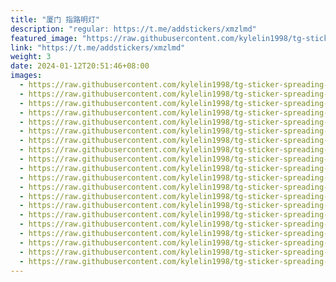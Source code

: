 ```yaml
---
title: "厦门 指路明灯"
description: "regular: https://t.me/addstickers/xmzlmd"
featured_image: "https://raw.githubusercontent.com/kylelin1998/tg-sticker-spreading-worldwide-images/main/img/18691948-3a06-4733-9269-ca0c24e27546.jpg"
link: "https://t.me/addstickers/xmzlmd"
weight: 3
date: 2024-01-12T20:51:46+08:00
images:
  - https://raw.githubusercontent.com/kylelin1998/tg-sticker-spreading-worldwide-images/main/img/18691948-3a06-4733-9269-ca0c24e27546.jpg
  - https://raw.githubusercontent.com/kylelin1998/tg-sticker-spreading-worldwide-images/main/img/c168e52f-252c-4402-ac7c-06f697c4f4d0.jpg
  - https://raw.githubusercontent.com/kylelin1998/tg-sticker-spreading-worldwide-images/main/img/4b3eadbc-829b-4bcc-93e3-f53a07217874.jpg
  - https://raw.githubusercontent.com/kylelin1998/tg-sticker-spreading-worldwide-images/main/img/cc87b38f-f01f-4096-bf22-c972a01fb5d3.jpg
  - https://raw.githubusercontent.com/kylelin1998/tg-sticker-spreading-worldwide-images/main/img/32f18f71-a6fa-431d-807c-ae3527226860.jpg
  - https://raw.githubusercontent.com/kylelin1998/tg-sticker-spreading-worldwide-images/main/img/270884e3-b743-4c55-ad54-79ef7f8dbf3a.jpg
  - https://raw.githubusercontent.com/kylelin1998/tg-sticker-spreading-worldwide-images/main/img/a0093d30-6cb0-4cc1-a6b0-31ba184f0fc8.jpg
  - https://raw.githubusercontent.com/kylelin1998/tg-sticker-spreading-worldwide-images/main/img/8374a719-45e3-4a17-b821-3e7fb83e041c.jpg
  - https://raw.githubusercontent.com/kylelin1998/tg-sticker-spreading-worldwide-images/main/img/d28ac8ec-a6da-4228-9d5b-400dc5a8e36c.jpg
  - https://raw.githubusercontent.com/kylelin1998/tg-sticker-spreading-worldwide-images/main/img/049de1ca-e3c1-4db3-a070-f71a432070c4.jpg
  - https://raw.githubusercontent.com/kylelin1998/tg-sticker-spreading-worldwide-images/main/img/e355b9b1-610c-4b7c-a9a9-e3f470603f5c.jpg
  - https://raw.githubusercontent.com/kylelin1998/tg-sticker-spreading-worldwide-images/main/img/927f6452-1cf4-49a4-acd9-68f60de18d74.jpg
  - https://raw.githubusercontent.com/kylelin1998/tg-sticker-spreading-worldwide-images/main/img/352067ea-0e05-43fe-b475-4e1aaa876aa1.jpg
  - https://raw.githubusercontent.com/kylelin1998/tg-sticker-spreading-worldwide-images/main/img/e5a9fbb3-45b9-48f9-914d-d0b4b45a504a.jpg
  - https://raw.githubusercontent.com/kylelin1998/tg-sticker-spreading-worldwide-images/main/img/b649c555-88b5-4e43-95cc-3eca49b8280a.jpg
  - https://raw.githubusercontent.com/kylelin1998/tg-sticker-spreading-worldwide-images/main/img/ed12e8bd-1e1a-489a-9473-4ef21a0ce160.jpg
  - https://raw.githubusercontent.com/kylelin1998/tg-sticker-spreading-worldwide-images/main/img/d3037354-a4c4-46e5-9d90-2440cfa66cf8.jpg
  - https://raw.githubusercontent.com/kylelin1998/tg-sticker-spreading-worldwide-images/main/img/28f1dab9-3504-49d1-8e79-d638207b11f8.jpg
  - https://raw.githubusercontent.com/kylelin1998/tg-sticker-spreading-worldwide-images/main/img/e9c0b9a4-c3ab-490c-afc7-3e801b871f1c.jpg
  - https://raw.githubusercontent.com/kylelin1998/tg-sticker-spreading-worldwide-images/main/img/a317d4be-7ab6-4ca9-b13b-0cd106d547c9.jpg
---
```

